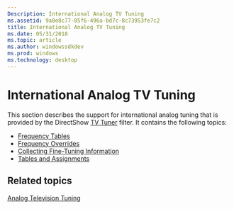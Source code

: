 ```yaml
---
Description: International Analog TV Tuning
ms.assetid: 9a0e8c77-05f6-496a-bd7c-8c73953fe7c2
title: International Analog TV Tuning
ms.date: 05/31/2018
ms.topic: article
ms.author: windowssdkdev
ms.prod: windows
ms.technology: desktop
---
```


# International Analog TV Tuning

This section describes the support for international analog tuning that is provided by the DirectShow [TV Tuner](tv-tuner-filter.md) filter. It contains the following topics:

-   [Frequency Tables](frequency-tables.md)
-   [Frequency Overrides](frequency-overrides.md)
-   [Collecting Fine-Tuning Information](collecting-fine-tuning-information.md)
-   [Tables and Assignments](tables-and-assignments.md)

## Related topics

<dl> <dt>

[Analog Television Tuning](analog-television-tuning.md)
</dt> </dl>

 

 



